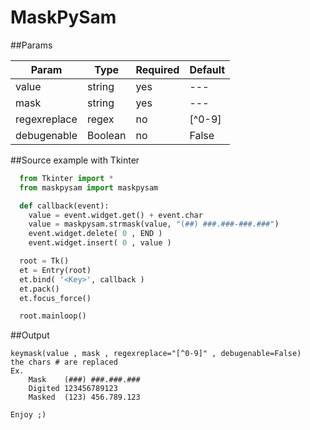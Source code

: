 # MaskPySam

##Params

| Param | Type | Required | Default |
| --- | --- | --- | --- |
| value | string | yes | --- | 
| mask | string | yes | --- |
| regexreplace | regex | no | [^0-9] | 
| debugenable | Boolean | no | False |

##Source example with Tkinter
```python
  from Tkinter import *
  from maskpysam import maskpysam

  def callback(event):
    value = event.widget.get() + event.char
    value = maskpysam.strmask(value, "(##) ###.###-###.###")
    event.widget.delete( 0 , END )
    event.widget.insert( 0 , value )

  root = Tk()
  et = Entry(root)
  et.bind( '<Key>', callback )
  et.pack()
  et.focus_force()

  root.mainloop()
```
##Output
```
keymask(value , mask , regexreplace="[^0-9]" , debugenable=False)
the chars # are replaced
Ex.
    Mask    (###) ###.###.###
    Digited 123456789123
    Masked  (123) 456.789.123
    
Enjoy ;)
```

